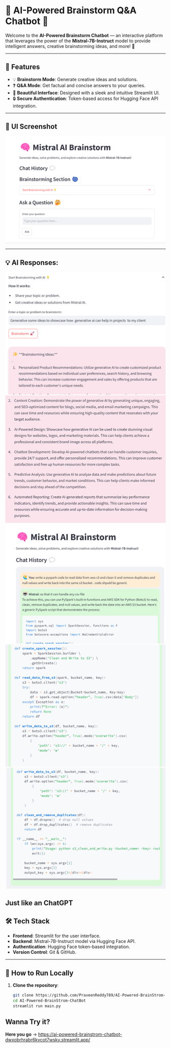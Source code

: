 # 🧠 AI-Powered Brainstorm Q&A Chatbot 🤖

Welcome to the **AI-Powered Brainstorm Chatbot** — an interactive platform that leverages the power of the **Mistral-7B-Instruct** model to provide intelligent answers, creative brainstorming ideas, and more! 🚀

---

## 🌟 Features
- 💡 **Brainstorm Mode**: Generate creative ideas and solutions.
- ❓ **Q&A Mode**: Get factual and concise answers to your queries.
- 🎨 **Beautiful Interface**: Designed with a sleek and intuitive Streamlit UI.
- 🔒 **Secure Authentication**: Token-based access for Hugging Face API integration.

---

## 📸 UI Screenshot

![App Screenshot](https://github.com/PraveenReddy789/AI-Powered-BrainStrom-ChatBot/blob/main/images/AI-Powered.png) 


---
## 💡 AI Responses:
![App Screenshot](https://github.com/PraveenReddy789/AI-Powered-BrainStrom-ChatBot/blob/main/images/response_1.png)
![App Screenshot](https://github.com/PraveenReddy789/AI-Powered-BrainStrom-ChatBot/blob/main/images/response_2.png)
![App Screenshot](https://github.com/PraveenReddy789/AI-Powered-BrainStrom-ChatBot/blob/main/images/response_3.png)
![App Screenshot](https://github.com/PraveenReddy789/AI-Powered-BrainStrom-ChatBot/blob/main/images/response_4.png)
![App Screenshot](https://github.com/PraveenReddy789/AI-Powered-BrainStrom-ChatBot/blob/main/images/response_5.png)

**Just like an ChatGPT**
---

## 🛠️ Tech Stack
- **Frontend**: Streamlit for the user interface.
- **Backend**: Mistral-7B-Instruct model via Hugging Face API.
- **Authentication**: Hugging Face token-based integration.
- **Version Control**: Git & GitHub.

---

## 🚀 How to Run Locally

1. **Clone the repository**:
   ```bash
   git clone https://github.com/PraveenReddy789/AI-Powered-BrainStrom-ChatBot.git
   cd AI-Powered-BrainStrom-ChatBot
   streamlit run main.py
## Wanna Try it?
**Here you go** -> https://ai-powered-brainstrom-chatbot-dwxobrhrabr6kvcot7wsky.streamlit.app/
